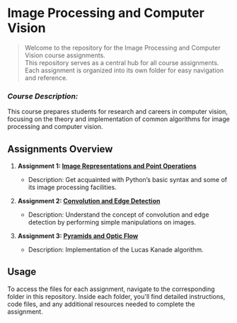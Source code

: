 # Image Processing and Computer Vision

> Welcome to the repository for the Image Processing and Computer Vision course assignments.<br />
> This repository serves as a central hub for all course assignments. Each assignment is organized into its own folder for easy navigation and reference.


### *Course Description:* 

This course prepares students for research and careers in computer vision, focusing on the theory and implementation of common algorithms for image processing and computer vision.

## Assignments Overview

1. **Assignment 1: [Image Representations and Point Operations](https://github.com/TalorLangnas/Image-Processing/tree/main/Image%20Representations%20and%20Point%20Operations)**
   - Description: Get acquainted with Python’s basic syntax and some of its image processing facilities.

2. **Assignment 2: [Convolution and Edge Detection](https://github.com/TalorLangnas/Image-Processing/tree/main/Ex2%20Convolution%20Edge%20Detection)**
   - Description: Understand the concept of convolution and edge detection by performing simple manipulations on images.

3. **Assignment 3: [Pyramids and Optic Flow](https://github.com/TalorLangnas/Image-Processing/tree/main/Pyramids%20and%20Optic%20Flow)**
   - Description: Implementation of the Lucas Kanade algorithm.

## Usage

To access the files for each assignment, navigate to the corresponding folder in this repository. Inside each folder, you'll find detailed instructions, code files, and any additional resources needed to complete the assignment.
